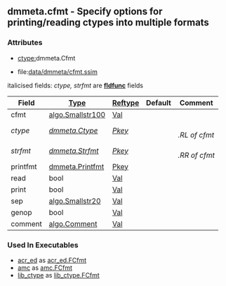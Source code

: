 ## dmmeta.cfmt - Specify options for printing/reading ctypes into multiple formats


### Attributes
<a href="#attributes"></a>
<!-- dev.mdmark  mdmark:MDSECTION  state:BEG_AUTO  param:Attributes -->
* [ctype:](/txt/ssimdb/dmmeta/ctype.md)dmmeta.Cfmt

* file:[data/dmmeta/cfmt.ssim](/data/dmmeta/cfmt.ssim)

italicised fields: *ctype, strfmt* are [**fldfunc**](/txt/ssim.md#fldfunc) fields

|Field|[Type](/txt/ssimdb/dmmeta/ctype.md)|[Reftype](/txt/ssimdb/dmmeta/reftype.md)|Default|Comment|
|---|---|---|---|---|
|cfmt|[algo.Smallstr100](/txt/protocol/algo/README.md#algo-smallstr100)|[Val](/txt/exe/amc/reftypes.md#val)|||
|*ctype*|*[dmmeta.Ctype](/txt/ssimdb/dmmeta/ctype.md)*|*[Pkey](/txt/exe/amc/reftypes.md#pkey)*||*<br>.RL of cfmt*|
|*strfmt*|*[dmmeta.Strfmt](/txt/ssimdb/dmmeta/strfmt.md)*|*[Pkey](/txt/exe/amc/reftypes.md#pkey)*||*<br>.RR of cfmt*|
|printfmt|[dmmeta.Printfmt](/txt/ssimdb/dmmeta/printfmt.md)|[Pkey](/txt/exe/amc/reftypes.md#pkey)|||
|read|bool|[Val](/txt/exe/amc/reftypes.md#val)|||
|print|bool|[Val](/txt/exe/amc/reftypes.md#val)|||
|sep|[algo.Smallstr20](/txt/protocol/algo/README.md#algo-smallstr20)|[Val](/txt/exe/amc/reftypes.md#val)|||
|genop|bool|[Val](/txt/exe/amc/reftypes.md#val)|||
|comment|[algo.Comment](/txt/protocol/algo/Comment.md)|[Val](/txt/exe/amc/reftypes.md#val)|||

<!-- dev.mdmark  mdmark:MDSECTION  state:END_AUTO  param:Attributes -->

### Used In Executables
<a href="#used-in-executables"></a>
<!-- dev.mdmark  mdmark:MDSECTION  state:BEG_AUTO  param:ImdbUses -->

* [acr_ed](/txt/exe/acr_ed/internals.md) as [acr_ed.FCfmt](/txt/exe/acr_ed/internals.md#acr_ed-fcfmt)
* [amc](/txt/exe/amc/internals.md) as [amc.FCfmt](/txt/exe/amc/internals.md#amc-fcfmt)
* [lib_ctype](/txt/lib/lib_ctype/README.md) as [lib_ctype.FCfmt](/txt/lib/lib_ctype/README.md#lib_ctype-fcfmt)

<!-- dev.mdmark  mdmark:MDSECTION  state:END_AUTO  param:ImdbUses -->

